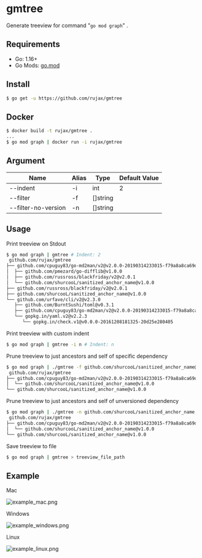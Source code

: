 # gmtree

Generate treeview for command "`go mod graph`" .

## Requirements

* Go: 1.16+
* Go Mods: [go.mod](go.mod)

## Install

```bash
$ go get -u https://github.com/rujax/gmtree
```

## Docker

```bash
$ docker build -t rujax/gmtree .
...
$ go mod graph | docker run -i rujax/gmtree
```

## Argument

| Name                | Alias | Type     | Default Value |
|---------------------|-------|----------|---------------|
| --indent            | -i    | int      | 2             |
 | --filter            | -f    | []string |               |
 | --filter-no-version | -n    | []string |               |

## Usage

Print treeview on Stdout

```bash
$ go mod graph | gmtree # Indent: 2
 github.com/rujax/gmtree
├── github.com/cpuguy83/go-md2man/v2@v2.0.0-20190314233015-f79a8a8ca69d
│  ├── github.com/pmezard/go-difflib@v1.0.0
│  ├── github.com/russross/blackfriday/v2@v2.0.1
│  └── github.com/shurcooL/sanitized_anchor_name@v1.0.0
├── github.com/russross/blackfriday/v2@v2.0.1
├── github.com/shurcooL/sanitized_anchor_name@v1.0.0
└── github.com/urfave/cli/v2@v2.3.0
   ├── github.com/BurntSushi/toml@v0.3.1
   ├── github.com/cpuguy83/go-md2man/v2@v2.0.0-20190314233015-f79a8a8ca69d
   └── gopkg.in/yaml.v2@v2.2.3
      └── gopkg.in/check.v1@v0.0.0-20161208181325-20d25e280405
```

Print treeview with custom indent
```bash
$ go mod graph | gmtree -i n # Indent: n
```

Prune treeview to just ancestors and self of specific dependency

```bash
$ go mod graph | ./gmtree -f github.com/shurcooL/sanitized_anchor_name@v1.0.0
 github.com/rujax/gmtree
├── github.com/cpuguy83/go-md2man/v2@v2.0.0-20190314233015-f79a8a8ca69d
│  └── github.com/shurcooL/sanitized_anchor_name@v1.0.0
└── github.com/shurcooL/sanitized_anchor_name@v1.0.0
```

Prune treeview to just ancestors and self of unversioned dependency

```bash
$ go mod graph | ./gmtree -n github.com/shurcooL/sanitized_anchor_name
 github.com/rujax/gmtree
├── github.com/cpuguy83/go-md2man/v2@v2.0.0-20190314233015-f79a8a8ca69d
│  └── github.com/shurcooL/sanitized_anchor_name@v1.0.0
└── github.com/shurcooL/sanitized_anchor_name@v1.0.0
```

Save treeview to file

```bash
$ go mod graph | gmtree > treeview_file_path
```


## Example

Mac

![example_mac.png](example_mac.png)

Windows

![example_windows.png](example_windows.png)

Linux

![example_linux.png](example_linux.png)
